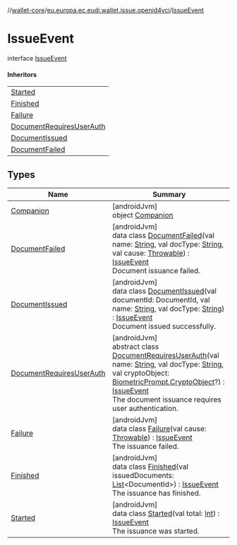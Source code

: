 //[wallet-core](../../../index.md)/[eu.europa.ec.eudi.wallet.issue.openid4vci](../index.md)/[IssueEvent](index.md)

# IssueEvent

interface [IssueEvent](index.md)

#### Inheritors

| |
|---|
| [Started](-started/index.md) |
| [Finished](-finished/index.md) |
| [Failure](-failure/index.md) |
| [DocumentRequiresUserAuth](-document-requires-user-auth/index.md) |
| [DocumentIssued](-document-issued/index.md) |
| [DocumentFailed](-document-failed/index.md) |

## Types

| Name | Summary |
|---|---|
| [Companion](-companion/index.md) | [androidJvm]<br>object [Companion](-companion/index.md) |
| [DocumentFailed](-document-failed/index.md) | [androidJvm]<br>data class [DocumentFailed](-document-failed/index.md)(val name: [String](https://kotlinlang.org/api/latest/jvm/stdlib/kotlin/-string/index.html), val docType: [String](https://kotlinlang.org/api/latest/jvm/stdlib/kotlin/-string/index.html), val cause: [Throwable](https://kotlinlang.org/api/latest/jvm/stdlib/kotlin/-throwable/index.html)) : [IssueEvent](index.md)<br>Document issuance failed. |
| [DocumentIssued](-document-issued/index.md) | [androidJvm]<br>data class [DocumentIssued](-document-issued/index.md)(val documentId: DocumentId, val name: [String](https://kotlinlang.org/api/latest/jvm/stdlib/kotlin/-string/index.html), val docType: [String](https://kotlinlang.org/api/latest/jvm/stdlib/kotlin/-string/index.html)) : [IssueEvent](index.md)<br>Document issued successfully. |
| [DocumentRequiresUserAuth](-document-requires-user-auth/index.md) | [androidJvm]<br>abstract class [DocumentRequiresUserAuth](-document-requires-user-auth/index.md)(val name: [String](https://kotlinlang.org/api/latest/jvm/stdlib/kotlin/-string/index.html), val docType: [String](https://kotlinlang.org/api/latest/jvm/stdlib/kotlin/-string/index.html), val cryptoObject: [BiometricPrompt.CryptoObject](https://developer.android.com/reference/kotlin/androidx/biometric/BiometricPrompt.CryptoObject.html)?) : [IssueEvent](index.md)<br>The document issuance requires user authentication. |
| [Failure](-failure/index.md) | [androidJvm]<br>data class [Failure](-failure/index.md)(val cause: [Throwable](https://kotlinlang.org/api/latest/jvm/stdlib/kotlin/-throwable/index.html)) : [IssueEvent](index.md)<br>The issuance failed. |
| [Finished](-finished/index.md) | [androidJvm]<br>data class [Finished](-finished/index.md)(val issuedDocuments: [List](https://kotlinlang.org/api/latest/jvm/stdlib/kotlin.collections/-list/index.html)&lt;DocumentId&gt;) : [IssueEvent](index.md)<br>The issuance has finished. |
| [Started](-started/index.md) | [androidJvm]<br>data class [Started](-started/index.md)(val total: [Int](https://kotlinlang.org/api/latest/jvm/stdlib/kotlin/-int/index.html)) : [IssueEvent](index.md)<br>The issuance was started. |
